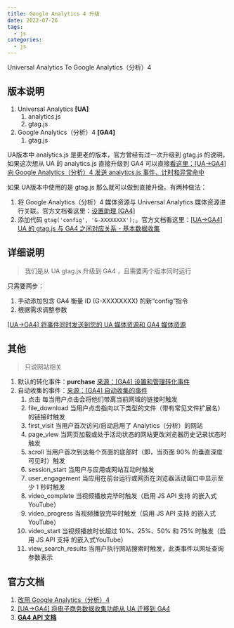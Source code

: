 ```yaml
---
title: Google Analytics 4 升级
date: 2022-07-26
tags: 
  - js
categories: 
  - js
---
```


Universal Analytics To Google Analytics（分析）4

<!-- more -->

## 版本说明

1. Universal Analytics **[UA]**
   1. analytics.js
   2. gtag.js
2. Google Analytics（分析）4 **[GA4]**
   1. gtag.js

UA版本中 analytics.js 是更老的版本，官方曾经有过一次升级到 gtag.js 的说明，如果这次想从 UA 的 analytics.js 直接升级到 GA4 可以直接[看这里：[UA→GA4] 向 Google Analytics（分析）4 发送 analytics.js 事件、计时和异常命中](https://support.google.com/analytics/answer/11150547)

如果 UA版本中使用的是 gtag.js 那么就可以做到直接升级。有两种做法：

1. 将 Google Analytics（分析）4 媒体资源与 Universal Analytics 媒体资源进行关联。官方文档看这里：[设置助理 [GA4]](https://support.google.com/analytics/answer/10312255)
2. 添加代码 `gtag('config', 'G-XXXXXXXX');`。官方文档看这里：[[UA→GA4] UA 的 gtag.js 与 GA4 之间对应关系 - 基本数据收集](https://support.google.com/analytics/answer/9310895#gtagjs-enable-basic)

## 详细说明

> 我们是从 UA gtag.js 升级到 GA4 ，且需要两个版本同时运行

只需要两步：

1. 手动添加包含 GA4 衡量 ID (G-XXXXXXXX) 的新“config”指令
2. 根据需求调整参数

[[UA→GA4] 将事件同时发送到您的 UA 媒体资源和 GA4 媒体资源](https://support.google.com/analytics/answer/11091026)

## 其他

> 只说网站相关

1. 默认的转化事件：**purchase** [来源：[GA4] 设置和管理转化事件](https://support.google.com/analytics/answer/9267568)
2. 自动收集的事件：[来源：[GA4] 自动收集的事件](https://support.google.com/analytics/answer/9234069)
   1. 点击 每当用户点击会将他们带离当前网域的链接时触发
   2. file_download 当用户点击指向以下类型的文件（带有常见文件扩展名）的链接时触发
   3. first_visit 当用户首次访问/启动启用了 Analytics（分析）的网站
   4. page_view 当网页加载或处于活动状态的网站更改浏览器历史记录状态时触发
   5. scroll 当用户首次到达每个页面的底部时（即，当页面 90% 的垂直深度可见时）触发
   6. session_start 当用户与应用或网站互动时触发
   7. user_engagement 当应用在前台运行或网页在浏览器活动窗口中显示至少 1 秒时触发
   8. video_complete 当视频播放完毕时触发（启用 JS API 支持 的嵌入式YouTube）
   9. video_progress 当视频播放完毕时触发（启用 JS API 支持 的嵌入式YouTube）
   10. video_start 当视频播放时长超过 10%、25%、50% 和 75% 时触发（启用 JS API 支持 的嵌入式YouTube）
   11. view_search_results 当用户执行网站搜索时触发，此类事件以网址查询参数表示

## 官方文档

1. [改用 Google Analytics（分析）4](https://support.google.com/analytics/answer/10759417?hl=zh-Hans&ref_topic=10737980)
2. [[UA→GA4] 将电子商务数据收集功能从 UA 迁移到 GA4](https://support.google.com/analytics/answer/10119380?hl=zh-Hans&ref_topic=11053132)
3. [**GA4 API 文档**](https://developers.google.com/analytics/devguides/collection/ga4/reference/config#client_id)